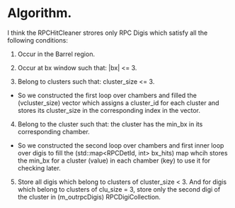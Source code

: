 # Algorithm.

I think the RPCHitCleaner strores only RPC Digis which satisfy all the following conditions:

1. Occur in the Barrel region.

2. Occur at bx window such that: |bx| <= 3.

3. Belong to clusters such that: cluster_size <= 3.
- So we constructed the first loop over chambers and filled the (vcluster_size) vector which assigns a cluster_id for each cluster and stores its cluster_size in the corresponding index in the vector.

4. Belong to the cluster such that: the cluster has the min_bx in its corresponding chamber.
- So we constructed the second loop over chambers and first inner loop over digis to fill the (std::map<RPCDetId, int> bx_hits) map whcih stores the min_bx for a cluster (value) in each chamber (key) to use it for checking later.

5. Store all digis which belong to clusters of cluster_size < 3. And for digis which belong to clusters of clu_size = 3, store only the second digi of the cluster in (m_outrpcDigis) RPCDigiCollection.

